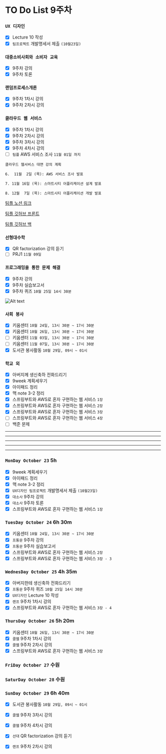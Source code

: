 # TO Do List 9주차

### `UX 디자인` 
- [x] Lecture 10 작성
- [x] `팀프로젝트` 개발명세서 제출 `(10월23일)`

### `대중소비사회와 소비자 교육`
- [x] 9주차 강의
- [x] 9주차 토론

### `랜덤프로세스개론`
- [x] 9주차 1차시 강의
- [x] 9주차 2차시 강의

### `클라우드 웹 서비스`
- [x] 9주차 1차시 강의
- [x] 9주차 2차시 강의
- [x] 9주차 3차시 강의
- [x] 9주차 4차시 강의
- [ ] `팀플` AWS 서비스 조사 `11월 01일 까지`

```
클라우드 웹서비스 대면 강의 계획

6.  11월  2일 (목): AWS 서비스 조사 발표

7. 11월 16일 (목): 스마트시티 어플리케이션 설계 발표

8. 12월  7일 (목): 스마트시티 어플리케이션 개발 발표
```

[팀플 노션 링크](https://www.notion.so/Cloud-Web-Service-Team-Project-cb7f98e2e37c43fd98b7937e0d5018c5)

[팀플 깃허브 프론트](https://github.com/woo4826/Cloud-Web-Service-SNS-web)

[팀플 깃허브 백](https://github.com/woo4826/Cloud-Web-Service-SNS-server)

### `선형대수학`
- [x] QR factorization 강의 듣기
- [ ] PRJ1 `11월 09일`

### `프로그래밍을 통한 문제 해결`
- [x] 9주차 강의
- [x] 9주차 실습보고서
- [x] 9주차 퀴즈 `10월 25일 14시 30분`

![Alt text](%E1%84%91%E1%85%B3%E1%84%90%E1%85%A9%E1%86%BC%E1%84%86%E1%85%AE%E1%86%AB%E1%84%80%E1%85%A1%E1%86%BC%E1%84%8B%E1%85%B4%E1%84%80%E1%85%A8%E1%84%92%E1%85%AC%E1%86%A8%E1%84%89%E1%85%A5.png)

### `사회 봉사`
- [x] 키움센터 `10월 24일, 13시 30분 ~ 17시 30분`
- [x] 키움센터 `10월 26일, 13시 30분 ~ 17시 30분`
- [ ] 키움센터 `11월 03일, 13시 30분 ~ 17시 30분`
- [ ] 키움센터 `11월 07일, 13시 30분 ~ 17시 30분`
- [x] 도서관 봉사활동 `10월 29일, 09시 ~ 01시`

### `학교 외`
- [x] 아버지께 생신축하 전화드리기
- [x] 9week 계획세우기
- [x] 아이패드 정리
- [x] 맥 note 3-2 정리
- [x] 스프링부트와 AWS로 혼자 구현하는 웹 서비스 `1장`
- [x] 스프링부트와 AWS로 혼자 구현하는 웹 서비스 `2장`
- [x] 스프링부트와 AWS로 혼자 구현하는 웹 서비스 `3장`
- [ ] 스프링부트와 AWS로 혼자 구현하는 웹 서비스 `4장`
- [ ] 백준 문제

---
---
---
---
---

### `MonDay October 23` 5h
- [x] 9week 계획세우기
- [x] 아이패드 정리
- [x] 맥 note 3-2 정리
- [x] `UX디자인 팀프로젝트` 개발명세서 제출 `(10월23일)`
- [x] `대소사` 9주차 강의 
- [x] `대소사` 9주차 토론
- [x] 스프링부트와 AWS로 혼자 구현하는 웹 서비스 `1장`

### `TuesDay October 24` 6h 30m
- [x] 키움센터 `10월 24일, 13시 30분 ~ 17시 30분`
- [x] `프통문` 9주차 강의
- [X] `프통문` 9주차 실습보고서
- [x] 스프링부트와 AWS로 혼자 구현하는 웹 서비스 `2장`
- [x] 스프링부트와 AWS로 혼자 구현하는 웹 서비스 `3장 - 3`

### `WednesDay October 25` 4h 35m
- [x] 아버지한테 생신축하 전화드리기
- [x] `프통문` 9주차 퀴즈 `10월 25일 14시 30분` 
- [x] `UX디자인` Lecture 10 작성
- [x] `랜프` 9주차 1차시 강의
- [x] 스프링부트와 AWS로 혼자 구현하는 웹 서비스 `3장 - 4`

### `ThursDay October 26` 5h 20m
- [x] 키움센터 `10월 26일, 13시 30분 ~ 17시 30분`
- [x] `클웹` 9주차 1차시 강의
- [x] `클웹` 9주차 2차시 강의
- [x] 스프링부트와 AWS로 혼자 구현하는 웹 서비스 `3장`

### `FriDay October 27` 수원

### `SaturDay October 28` 수원

### `SunDay October 29` 6h 40m
- [x] 도서관 봉사활동 `10월 29일, 09시 ~ 01시`
- [x] `클웹` 9주차 3차시 강의
- [x] `클웹` 9주차 4차시 강의
- [x] `선대` QR factorization 강의 듣기
- [x] `랜프` 9주차 2차시 강의


